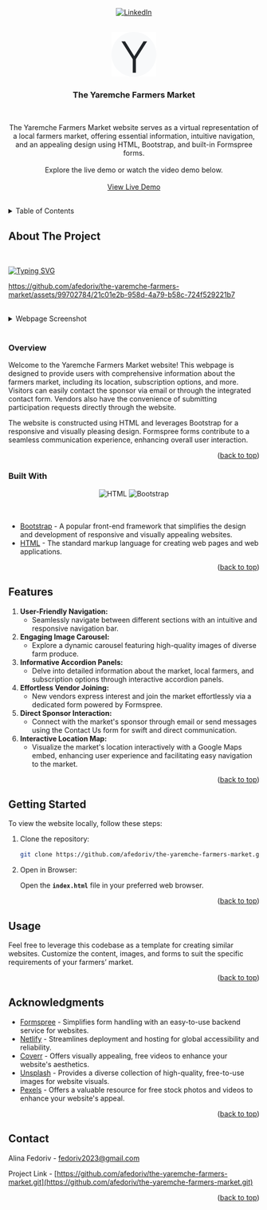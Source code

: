<a name="readme-top"></a>

<div align="center">
  
[![LinkedIn](https://img.shields.io/badge/-LinkedIn-black.svg?style=for-the-badge&logo=linkedin&colorB=555)](https://www.linkedin.com/in/alina-fedoriv-89868720b/)

<br />
<a href="https://alinafedoriv-farmers-market.netlify.app/" target="_blank">
    <img src="assets/favicon.ico" alt="Logo" width="90" height="90">
</a>

<br />
<h3 align="center">The Yaremche Farmers Market</h3>

<br />
<p align="center">
  The Yaremche Farmers Market website serves as a virtual representation of a local farmers market, offering essential information, intuitive navigation, and an appealing design using HTML, Bootstrap, and built-in Formspree forms.
 
  <br />
  <br />
  Explore the live demo or watch the video demo below.
<br />
<br />
<a href="https://alinafedoriv-farmers-market.netlify.app/" target="_blank">View Live Demo</a>
</p>
</div>

<br />
<details>
  <summary>Table of Contents</summary>
  <ol>
    <li>
      <a href="#about-the-project">About The Project</a>
      <ul>
        <li><a href="#overview">Overview</a></li>
        <li><a href="#built-with">Built with</a></li>
      </ul>
    </li>
    <li><a href="#features">Features</a></li>
    <li><a href="#getting-started">Getting Started</a></li>
    <li><a href="#usage">Usage</a></li>
    <li><a href="#acknowledgments">Acknowledgments</a></li>
    <li><a href="#contact">Contact</a></li>
  </ol>
</details>

## About The Project

<br />

[![Typing SVG](https://readme-typing-svg.herokuapp.com?color=648564&lines=The+Yaremche+Farmers+Market)](https://git.io/typing-svg)

https://github.com/afedoriv/the-yaremche-farmers-market/assets/99702784/21c01e2b-958d-4a79-b58c-724f529221b7

<br />
<details>
  <summary>Webpage Screenshot</summary>

<br />
<div align="center">
  <img src="https://github.com/afedoriv/the-yaremche-farmers-market/assets/99702784/0dccbcb2-bcbf-422f-807d-29cf211aaf46" width="100%"/>
</div>
</details>

<br />

### Overview

Welcome to the Yaremche Farmers Market website! This webpage is designed to provide users with comprehensive information about the farmers market, including its location, subscription options, and more. Visitors can easily contact the sponsor via email or through the integrated contact form. Vendors also have the convenience of submitting participation requests directly through the website.

The website is constructed using HTML and leverages Bootstrap for a responsive and visually pleasing design. Formspree forms contribute to a seamless communication experience, enhancing overall user interaction.

<p align="right">(<a href="#readme-top">back to top</a>)</p>

### Built With

<div align="center">
  <img src="https://img.shields.io/badge/html5-%23E34F26.svg?style=for-the-badge&logo=html5&logoColor=white" alt="HTML">
  <img src="https://img.shields.io/badge/Bootstrap-563D7C?style=for-the-badge&logo=bootstrap&logoColor=white" alt="Bootstrap">
</div> 

<br />
<br />

- [Bootstrap](https://getbootstrap.com) - A popular front-end framework that simplifies the design and development of responsive and visually appealing websites.
- [HTML](https://developer.mozilla.org/en-US/docs/Web/HTML) - The standard markup language for creating web pages and web applications.

<p align="right">(<a href="#readme-top">back to top</a>)</p>

## Features

1. **User-Friendly Navigation:**
    - Seamlessly navigate between different sections with an intuitive and responsive navigation bar.
2. **Engaging Image Carousel:**
    - Explore a dynamic carousel featuring high-quality images of diverse farm produce.
3. **Informative Accordion Panels:**
    - Delve into detailed information about the market, local farmers, and subscription options through interactive accordion panels.
4. **Effortless Vendor Joining:**
    - New vendors express interest and join the market effortlessly via a dedicated form powered by Formspree.
5. **Direct Sponsor Interaction:**
    - Connect with the market's sponsor through email or send messages using the Contact Us form for swift and direct communication.
6. **Interactive Location Map:**
    - Visualize the market's location interactively with a Google Maps embed, enhancing user experience and facilitating easy navigation to the market.

<p align="right">(<a href="#readme-top">back to top</a>)</p>

## Getting Started

To view the website locally, follow these steps:

1. Clone the repository:

    ```bash
    git clone https://github.com/afedoriv/the-yaremche-farmers-market.git
    ```
2. Open in Browser:

    Open the **`index.html`** file in your preferred web browser.
       
<p align="right">(<a href="#readme-top">back to top</a>)</p>

## Usage

Feel free to leverage this codebase as a template for creating similar websites. Customize the content, images, and forms to suit the specific requirements of your farmers’ market.

<p align="right">(<a href="#readme-top">back to top</a>)</p>

## Acknowledgments

- [Formspree](https://formspree.io/) - Simplifies form handling with an easy-to-use backend service for websites.
- [Netlify](https://www.netlify.com/) - Streamlines deployment and hosting for global accessibility and reliability.
- [Coverr](https://coverr.co/) - Offers visually appealing, free videos to enhance your website's aesthetics.
- [Unsplash](https://unsplash.com/) - Provides a diverse collection of high-quality, free-to-use images for website visuals.
- [Pexels](https://www.pexels.com/) - Offers a valuable resource for free stock photos and videos to enhance your website's appeal.

<p align="right">(<a href="#readme-top">back to top</a>)</p>

## Contact

Alina Fedoriv - fedoriv2023@gmail.com

Project Link - [https://github.com/afedoriv/the-yaremche-farmers-market.git](https://github.com/afedoriv/the-yaremche-farmers-market.git)

<p align="right">(<a href="#readme-top">back to top</a>)</p>
